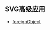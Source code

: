## SVG高级应用

- [foreignObject](https://github.com/xswei/SVG_Essentials/tree/master/advanced/ForeignObject)
